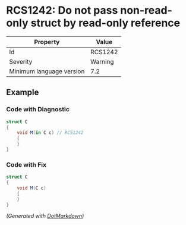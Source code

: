 # RCS1242: Do not pass non\-read\-only struct by read\-only reference

| Property                 | Value   |
| ------------------------ | ------- |
| Id                       | RCS1242 |
| Severity                 | Warning |
| Minimum language version | 7\.2    |

## Example

### Code with Diagnostic

```csharp
struct C
{
    void M(in C c) // RCS1242
    {
    }
}
```

### Code with Fix

```csharp
struct C
{
    void M(C c)
    {
    }
}
```


*\(Generated with [DotMarkdown](http://github.com/JosefPihrt/DotMarkdown)\)*